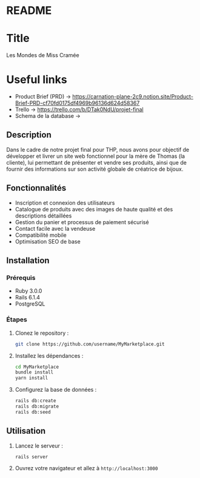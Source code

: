 # README

# Title
Les Mondes de Miss Cramée

# Useful links

- Product Brief (PRD) -> https://carnation-plane-2c9.notion.site/Product-Brief-PRD-cf70fd0175df4969b96136d624d58367
- Trello -> https://trello.com/b/DTak0NdU/projet-final
- Schema de la database -> 

## Description
Dans le cadre de notre projet final pour THP, nous avons pour objectif de développer et livrer un site web fonctionnel pour la mère de Thomas (la cliente), lui permettant de présenter et vendre ses produits, ainsi que de fournir des informations sur son activité globale de créatrice de bijoux.


## Fonctionnalités
- Inscription et connexion des utilisateurs
- Catalogue de produits avec des images de haute qualité et des descriptions détaillées
- Gestion du panier et processus de paiement sécurisé
- Contact facile avec la vendeuse
- Compatibilité mobile
- Optimisation SEO de base

## Installation
### Prérequis
- Ruby 3.0.0
- Rails 6.1.4
- PostgreSQL

### Étapes
1. Clonez le repository :
    ```sh
    git clone https://github.com/username/MyMarketplace.git
    ```
2. Installez les dépendances :
    ```sh
    cd MyMarketplace
    bundle install
    yarn install
    ```
3. Configurez la base de données :
    ```sh
    rails db:create
    rails db:migrate
    rails db:seed
    ```

## Utilisation
1. Lancez le serveur :
    ```sh
    rails server
    ```
2. Ouvrez votre navigateur et allez à `http://localhost:3000`
